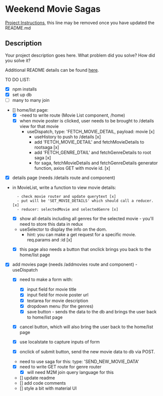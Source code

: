 # Weekend Movie Sagas

[Project Instructions](./INSTRUCTIONS.md), this line may be removed once you have updated the README.md

## Description

Your project description goes here. What problem did you solve? How did you solve it?

Additional README details can be found [here](https://github.com/PrimeAcademy/readme-template/blob/master/README.md).

TO DO LIST:

- [x] npm installs
- [x] set up db
- [ ] many to many join

- [] home/list page:
    - [x] -need to write route (Movie List component, /home)
    - [x] when movie poster is clicked, user needs to be brought to /details view for that movie
      - useDispatch, type: 'FETCH_MOVIE_DETAIL, payload: movie [x]
        - useHistory to push to /details [x]
        - add 'FETCH_MOVIE_DETAIL' and fetchMovieDetails to rootsaga [x]
        - add 'FETCH_GENRE_DTAIL' and fetchGenreDetails to root saga [x]
        - for saga, fetchMovieDetails and fetchGenreDetails generator function, axios GET with movie id. [x]  

- [x] details page (needs /details route and component)
- in MovieList, write a function to view movie details:
        
        - check movie router and update querytext [x]
        - put will be 'SET_MOVIE_DETAILS' which should call a reducer. [x]
        - reducer: selectedMovie and selectedGenre [x]
    - [x] show all details including all genres for the selected movie - you'll need to store this data in redux
    - useSelector to display the info on the dom.
        - hint: you can make a get request for a specific movie. req.params and :id [x]
    -  [x] this page also needs a button that onclick brings you back to the home/list page


- [x] add movies page (needs /addmovies route and component)
    -useDispatch
    - [x] need to make a form with:
        - [x] input field for movie title
        - [x] input field for movie poster url
        - [x] textarea for movie description
        - [x] dropdown menu (for the genres)
        - [x] save button - sends the data to the db and brings the user back to home/list page
    - [x] cancel button, which will also bring the user back to the home/list page

    - [x] use localstate to capture inputs of form
    - [x] onclick of submit button, send the new movie data to db via POST. 
    - need to use saga for this:
        type: 'SEND_NEW_MOVIE_DATA'



    - [x] need to write GET route for genre router
        - [x] will need M2M join query language for this

    - [] update readme
    - [] add code comments
    - [] style a bit with material UI
